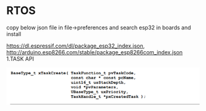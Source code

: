 # RTOS

copy below json file in file->preferences and search esp32 in boards and install

https://dl.espressif.com/dl/package_esp32_index.json, http://arduino.esp8266.com/stable/package_esp8266com_index.json
1.TASK API

![alt text](https://github.com/harishsdev/rtos-/blob/0d382b4ce93d9b20851b6c08015e376a029e6d27/Screenshot%202022-05-18%20at%2015-59-11%20161204_Mastering_the_FreeRTOS_Real_Time_Kernel-A_Hands-On_Tutorial_Guide.pdf.png)
